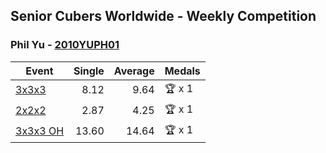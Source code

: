 ## Senior Cubers Worldwide - Weekly Competition
### Phil Yu - [2010YUPH01](https://www.worldcubeassociation.org/persons/2010YUPH01)

| Event | Single | Average | Medals |
| -- | --: | --: | :-- |
| [3x3x3](phil_yu/333.md) | 8.12 | 9.64 | 🏆 x 1 |
| [2x2x2](phil_yu/222.md) | 2.87 | 4.25 | 🏆 x 1 |
| [3x3x3 OH](phil_yu/333oh.md) | 13.60 | 14.64 | 🏆 x 1 |

<!-- Global site tag (gtag.js) - Google Analytics -->
<script async src="https://www.googletagmanager.com/gtag/js?id=UA-86348435-3"></script>
<script>window.dataLayer = window.dataLayer || []; function gtag() {dataLayer.push(arguments);} gtag('js', new Date()); gtag('config', 'UA-86348435-3');</script>

